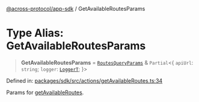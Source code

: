 [@across-protocol/app-sdk](../README.md) / GetAvailableRoutesParams

# Type Alias: GetAvailableRoutesParams

> **GetAvailableRoutesParams** = [`RoutesQueryParams`](RoutesQueryParams.md) & `Partial`\<\{ `apiUrl`: `string`; `logger`: [`LoggerT`](LoggerT.md); \}\>

Defined in: [packages/sdk/src/actions/getAvailableRoutes.ts:34](https://github.com/across-protocol/toolkit/blob/6b29eb5487c0ac0b498f1f420b1793303bd8b70a/packages/sdk/src/actions/getAvailableRoutes.ts#L34)

Params for [getAvailableRoutes](../functions/getAvailableRoutes.md).
